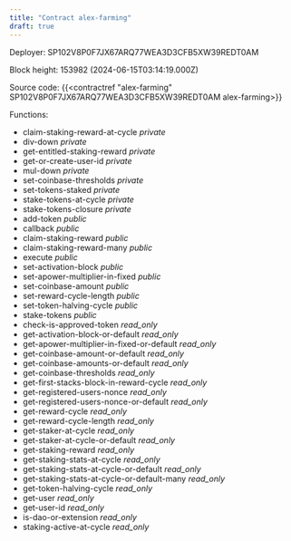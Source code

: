 ```yaml
---
title: "Contract alex-farming"
draft: true
---
```

Deployer: SP102V8P0F7JX67ARQ77WEA3D3CFB5XW39REDT0AM


 



Block height: 153982 (2024-06-15T03:14:19.000Z)

Source code: {{<contractref "alex-farming" SP102V8P0F7JX67ARQ77WEA3D3CFB5XW39REDT0AM alex-farming>}}

Functions:

* claim-staking-reward-at-cycle _private_
* div-down _private_
* get-entitled-staking-reward _private_
* get-or-create-user-id _private_
* mul-down _private_
* set-coinbase-thresholds _private_
* set-tokens-staked _private_
* stake-tokens-at-cycle _private_
* stake-tokens-closure _private_
* add-token _public_
* callback _public_
* claim-staking-reward _public_
* claim-staking-reward-many _public_
* execute _public_
* set-activation-block _public_
* set-apower-multiplier-in-fixed _public_
* set-coinbase-amount _public_
* set-reward-cycle-length _public_
* set-token-halving-cycle _public_
* stake-tokens _public_
* check-is-approved-token _read_only_
* get-activation-block-or-default _read_only_
* get-apower-multiplier-in-fixed-or-default _read_only_
* get-coinbase-amount-or-default _read_only_
* get-coinbase-amounts-or-default _read_only_
* get-coinbase-thresholds _read_only_
* get-first-stacks-block-in-reward-cycle _read_only_
* get-registered-users-nonce _read_only_
* get-registered-users-nonce-or-default _read_only_
* get-reward-cycle _read_only_
* get-reward-cycle-length _read_only_
* get-staker-at-cycle _read_only_
* get-staker-at-cycle-or-default _read_only_
* get-staking-reward _read_only_
* get-staking-stats-at-cycle _read_only_
* get-staking-stats-at-cycle-or-default _read_only_
* get-staking-stats-at-cycle-or-default-many _read_only_
* get-token-halving-cycle _read_only_
* get-user _read_only_
* get-user-id _read_only_
* is-dao-or-extension _read_only_
* staking-active-at-cycle _read_only_
